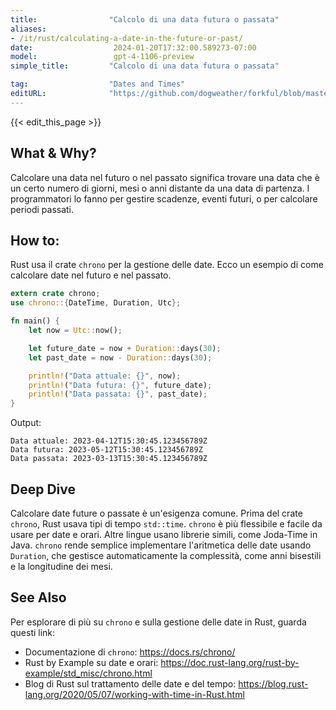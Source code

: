 ```yaml
---
title:                "Calcolo di una data futura o passata"
aliases:
- /it/rust/calculating-a-date-in-the-future-or-past/
date:                  2024-01-20T17:32:00.589273-07:00
model:                 gpt-4-1106-preview
simple_title:         "Calcolo di una data futura o passata"

tag:                  "Dates and Times"
editURL:              "https://github.com/dogweather/forkful/blob/master/content/it/rust/calculating-a-date-in-the-future-or-past.md"
---
```


{{< edit_this_page >}}

## What & Why?
Calcolare una data nel futuro o nel passato significa trovare una data che è un certo numero di giorni, mesi o anni distante da una data di partenza. I programmatori lo fanno per gestire scadenze, eventi futuri, o per calcolare periodi passati.

## How to:
Rust usa il crate `chrono` per la gestione delle date. Ecco un esempio di come calcolare date nel futuro e nel passato.

```rust
extern crate chrono;
use chrono::{DateTime, Duration, Utc};

fn main() {
    let now = Utc::now();

    let future_date = now + Duration::days(30);
    let past_date = now - Duration::days(30);

    println!("Data attuale: {}", now);
    println!("Data futura: {}", future_date);
    println!("Data passata: {}", past_date);
}
```

Output:
```
Data attuale: 2023-04-12T15:30:45.123456789Z
Data futura: 2023-05-12T15:30:45.123456789Z
Data passata: 2023-03-13T15:30:45.123456789Z
```

## Deep Dive
Calcolare date future o passate è un'esigenza comune. Prima del crate `chrono`, Rust usava tipi di tempo `std::time`. `chrono` è più flessibile e facile da usare per date e orari. Altre lingue usano librerie simili, come Joda-Time in Java. `chrono` rende semplice implementare l'aritmetica delle date usando `Duration`, che gestisce automaticamente la complessità, come anni bisestili e la longitudine dei mesi.

## See Also
Per esplorare di più su `chrono` e sulla gestione delle date in Rust, guarda questi link:
- Documentazione di `chrono`: https://docs.rs/chrono/
- Rust by Example su date e orari: https://doc.rust-lang.org/rust-by-example/std_misc/chrono.html
- Blog di Rust sul trattamento delle date e del tempo: https://blog.rust-lang.org/2020/05/07/working-with-time-in-Rust.html
